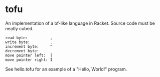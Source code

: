 tofu
====

An implementation of a bf-like language in Racket.
Source code must be neatly cubed.

```
read byte:          ,
write byte:         .
increment byte:     ^
decrement byte:     _
move pointer left:  |
move pointer right: I
```

See hello.tofu for an example of a "Hello, World!" program.
